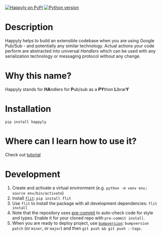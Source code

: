 [![Happyly on PyPI](https://img.shields.io/pypi/v/happyly.svg)](https://pypi.python.org/pypi/happyly)
[![Python version](https://img.shields.io/pypi/pyversions/happyly.svg)](https://pypi.python.org/pypi/happyly)

# Description
Happyly helps to build an extensible codebase when you are using Google Pub/Sub - and potentially any similar technology.
Actual actions your code perform are abstracted into universal _Handlers_ which can be used with any serialization technology or messaging protocol without any change.

# Why this name?
Happyly stands for <b>HA</b>ndlers for <b>P</b>ub/sub as a <b>PY</b>thon <b>L</b>ibrar<b>Y</b>

# Installation
```pip install happyly```

# Where can I learn how to use it?
Check out [tutorial](https://github.com/equeumco/happyly/blob/master/Tutorial.ipynb)

# Development
1. Create and activate a virtual environment (e.g. `python -m venv env; source env/bin/activate`)
2. Install [`flit`](https://flit.readthedocs.io/en/latest/): `pip install flit`
3. Use `flit` to install the package with all development dependencies: `flit install`
4. Note that the repository uses [pre-commit](https://pre-commit.com/) to auto-check code for style and types. Enable it for your cloned repo with `pre-commit install`.
5. When you are ready to deploy project, use [`bumpversion`](https://github.com/c4urself/bump2version): `bumpversion patch` (or `minor`, or `major`) and then `git push && git push --tags`.
